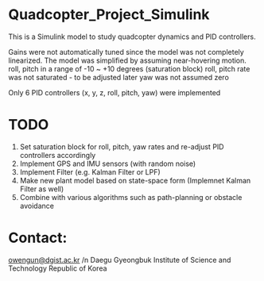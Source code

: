 # Quadcopter_Project_Simulink
This is a Simulink model to study quadcopter dynamics and PID controllers.

Gains were not automatically tuned since the model was not completely linearized.
The model was simplified by assuming near-hovering motion.
  roll, pitch in a range of -10 ~ +10 degrees (saturation block)
  roll, pitch rate was not saturated - to be adjusted later
  yaw was not assumed zero

Only 6 PID controllers (x, y, z, roll, pitch, yaw) were implemented

# TODO
1. Set saturation block for roll, pitch, yaw rates and re-adjust PID controllers accordingly
2. Implement GPS and IMU sensors (with random noise)
3. Implement Filter (e.g. Kalman Filter or LPF)
4. Make new plant model based on state-space form (Implemnet Kalman Filter as well)
5. Combine with various algorithms such as path-planning or obstacle avoidance 


# Contact:
owengun@dgist.ac.kr /n
Daegu Gyeongbuk Institute of Science and Technology
Republic of Korea
